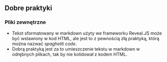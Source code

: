 ## Dobre praktyki


### Pliki zewnętrzne
* Tekst sformatowany w markdown użyty we frameworku Reveal.JS może być wstawiony w kod HTML, ale jest to z pewnością złą praktyką, którą można nazwać _spaghetti code_.
* Dobrą praktyką jest za to umieszczenie tekstu w markdown w odrębnych plikach, tak by nie kolidował z kodem HTML.